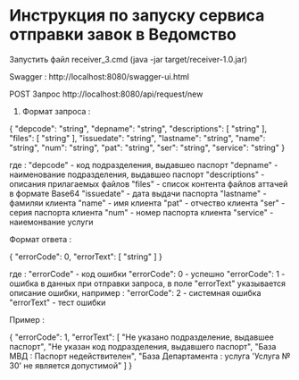 ﻿# Инструкция по запуску сервиса отправки завок в Ведомство

Запустить файл receiver_3.cmd (java -jar target/receiver-1.0.jar)

Swagger : http://localhost:8080/swagger-ui.html

POST Запрос http://localhost:8080/api/request/new

1. Формат запроса : 

{
  "depcode": "string",
  "depname": "string",
  "descriptions": [
    "string"
  ],
  "files": [
    "string"
  ],
  "issuedate": "string",
  "lastname": "string",
  "name": "string",
  "num": "string",
  "pat": "string",
  "ser": "string",
  "service": "string"
}

где :
	"depcode" - код подразделения, выдавшео паспорт 
	"depname" - наименование подразделения, выдавшео паспорт 
	"descriptions" - описания прилагаемых файлов 
	"files" - список контента файлов аттачей в формате Base64 
	"issuedate" - дата выдачи паспорта 
	"lastname" - фамиляи клиента 
	"name" - имя клиента 
	"pat" - отчество клиента 
	"ser" - серия паспорта клиента 
	"num" - номер паспорта клиента 
	"service" - наиемонвание услуги 

Формат ответа : 

{
  "errorCode": 0,
  "errorText": [
    "string"
  ]
}

где :
   "errorCode" - код ошибки
	   "errorCode": 0 - успешно
	   "errorCode": 1 - ошибка в данных при отправки запроса, в поле "errorText" указывается описание ошибки, например : 
	   "errorCode": 2 - системная ошибка
   "errorText" - тест ошибки

Пример :

{
  "errorCode": 1,
  "errorText": [
    "Не указано подразделение, выдавшее паспорт",
    "Не указан код подразделения, выдавшего паспорт",
    "База МВД : Паспорт недействителен",
    "База Департамента : услуга 'Услуга № 30' не является допустимой"
  ]
}
